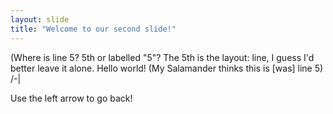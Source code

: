 ```yaml
---
layout: slide
title: "Welcome to our second slide!"
---
```

(Where is line 5? 5th or labelled "5"? The 5th is the layout: line, I guess I'd better leave it alone.
Hello world! (My Salamander thinks this is [was] line 5)
        /-|

Use the left arrow to go back!
